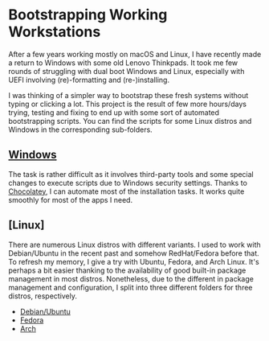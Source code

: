 # Bootstrapping Working Workstations

After a few years working mostly on macOS and Linux, I have recently made a return to Windows with some old Lenovo Thinkpads. It took me few rounds of struggling with dual boot Windows and Linux, especially with UEFI involving (re)-formatting and (re-)installing.

I was thinking of a simpler way to bootstrap these fresh systems without typing or clicking a lot.  This project is the result of few more hours/days trying, testing and fixing to end up with some sort of automated bootstrapping scripts. You can find the scripts for some Linux distros and Windows in the corresponding sub-folders.

## [Windows](windows)

The task is rather difficult as it involves third-party tools and some special changes to execute scripts due to Windows security settings. Thanks to [Chocolatey](https://chocolatey.org/), I can automate most of the installation tasks. It works quite smoothly for most of the apps I need.

## [Linux]

There are numerous Linux distros with different variants. I used to work with Debian/Ubuntu in the recent past and somehow RedHat/Fedora before that. To refresh my memory, I give a try with Ubuntu, Fedora, and Arch Linux.
It's perhaps a bit easier thanking to the availability of good built-in package management in most distros. Nonetheless, due to the different in package management and configuration, I split into three different folders for three distros, respectively.

* [Debian/Ubuntu](ubuntu)
* [Fedora](fedora)
* [Arch](arch)

